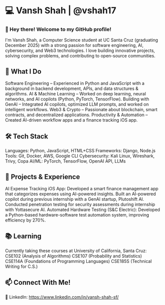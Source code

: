 # 💻 Vansh Shah | @vshah17
### 👋 Hey there! Welcome to my GitHub profile!
I'm Vansh Shah, a Computer Science student at UC Santa Cruz (graduating December 2025) with a strong passion for software engineering, AI, cybersecurity, and Web3 technologies. I love building innovative projects, solving complex problems, and contributing to open-source communities.

## 🚀 What I Do
Software Engineering – Experienced in Python and JavaScript with a background in backend development, APIs, and data structures & algorithms.
AI & Machine Learning – Worked on deep learning, neural networks, and AI copilots (Python, PyTorch, TensorFlow).
Building with GenAI – Integrated AI copilots, optimized LLM prompts, and worked on intelligent workflows.
Web3 & Crypto – Passionate about blockchain, smart contracts, and decentralized applications.
Productivity & Automation – Created AI-driven workflow apps and a finance tracking iOS app.

## 🛠️ Tech Stack
Languages: Python, JavaScript, HTML+CSS
Frameworks: Django, Node.js
Tools: Git, Docker, AWS, Google CLI
Cybersecurity: Kali Linux, Wireshark, Trivy, Copa
AI/ML: PyTorch, TensorFlow, OpenAI API, LLMs

## 📌 Projects & Experience
AI Expense Tracking iOS App: Developed a smart finance management app that categorizes expenses using AI-powered insights.
Built an AI-powered copilot during previous internship with a GenAI startup, Plutoshift AI.
Conducted penetration testing for security assessments during internship with Yottasecure AI.
Automated Hardware Testing (S&C Electric): Developed a Python-based hardware-software test automation system, improving efficiency by 270%.

## 📚 Learning
Currently taking these courses at University of California, Santa Cruz:
CSE102 (Analysis of Algorithms)
CSE107 (Probability and Statistics)
CSE114A (Foundations of Programming Languages)
CSE185S (Technical Writing for C.S.)

## 📫 Connect With Me!
🔗 LinkedIn: https://www.linkedin.com/in/vansh-shah-sf/
